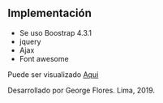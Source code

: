 ## Implementación
- Se uso Boostrap 4.3.1
- jquery
- Ajax
- Font awesome 

Puede ser visualizado [Aqui](https://floreshg.github.io/promt/)


Desarrollado por George Flores. Lima, 2019.